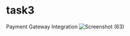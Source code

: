 # task3
Payment Gateway Integration
![Screenshot (63)](https://user-images.githubusercontent.com/54846994/122023143-e3062380-cde4-11eb-9ddf-02eb34809f55.png)
